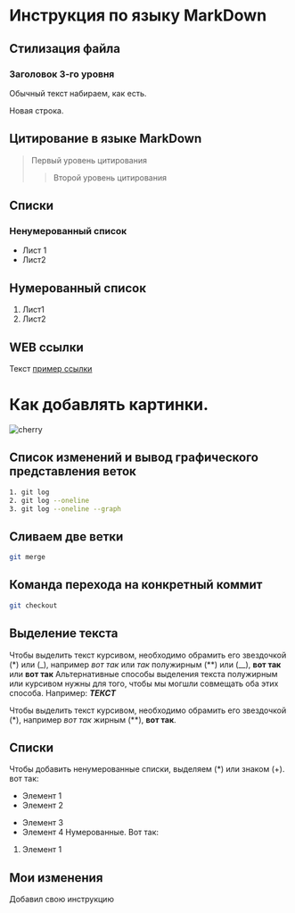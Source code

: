 # Инструкция по языку MarkDown

## Стилизация файла

### Заголовок 3-го уровня
Обычный текст набираем, как есть.

Новая строка.

## Цитирование в языке MarkDown
> Первый уровень цитирования
>> Второй уровень цитирования

## Списки

### Ненумерованный список
* Лист 1
* Лист2

## Нумерованный список
1. Лист1
2. Лист2


## WEB ссылки
Текст [пример ссылки]("http.example.com" "Всплывающая подсказка")


# Как добавлять картинки.

![cherry](pro_max.jpg)

## Список изменений и вывод графического представления веток
```sh
1. git log
2. git log --oneline
3. git log --oneline --graph
```
## Сливаем две ветки
```sh
git merge
```
## Команда перехода на конкретный коммит
```sh
git checkout
```
## Выделение текста
Чтобы выделить текст курсивом, необходимо обрамить его звездочкой (*) или (_), например *вот так* или _так_
полужирным (**) или (__), **вот так** или __вот так__
Альтернативные способы выделения текста полужирным или курсивом нужны для того, чтобы мы могшли совмещать оба этих способа.
Например:
**_ТЕКСТ_**

Чтобы выделить текст курсивом, необходимо обрамить его звездочкой (*), например *вот так*
жирным (**), **вот так**.
## Списки
Чтобы добавить ненумерованные списки, выделяем (*) или знаком (+). вот так:
* Элемент 1
* Элемент 2
+ Элемент 3
+ Элемент 4
Нумерованные. Вот так:
1. Элемент 1
## Мои изменения

Добавил свою инструкцию
